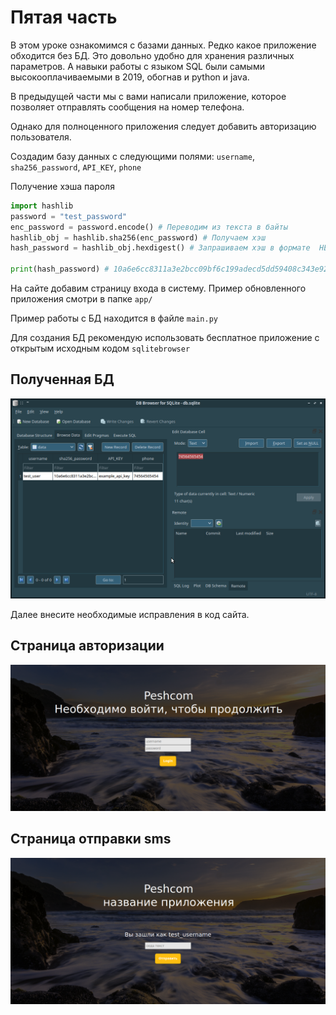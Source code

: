 Пятая часть
===

В этом уроке ознакомимся с базами данных. Редко какое приложение обходится без БД. Это довольно удобно для хранения различных параметров. А навыки работы с языком SQL были самыми высокооплачиваемыми в 2019, обогнав и python и java. 

В предыдущей части мы с вами написали приложение, которое позволяет отправлять сообщения на номер телефона.

Однако для полноценного приложения следует добавить авторизацию пользователя. 

Создадим базу данных с следующими полями: ```username```, ```sha256_password```, ```API_KEY```, ```phone```


Получение хэша пароля
```python
import hashlib
password = "test_password"
enc_password = password.encode() # Переводим из текста в байты
hashlib_obj = hashlib.sha256(enc_password) # Получаем хэш
hash_password = hashlib_obj.hexdigest() # Запрашиваем хэш в формате  HEX

print(hash_password) # 10a6e6cc8311a3e2bcc09bf6c199adecd5dd59408c343e926b129c4914f3cb01
```

На сайте добавим страницу входа в систему. Пример обновленного приложения смотри в папке ```app/```

Пример работы с БД находится в файле ```main.py```

Для создания БД рекомендую использовать бесплатное приложение с открытым исходным кодом ```sqlitebrowser```

Полученная БД
---
![Полученная БД](screenshot/result.png)


Далее внесите необходимые исправления в код сайта.

Страница авторизации
---
![Полученная БД](screenshot/app_1.png)

Страница отправки sms
---
![Полученная БД](screenshot/app_2.png)